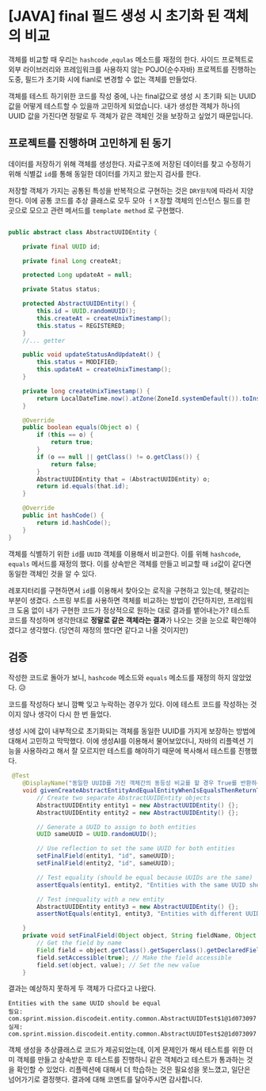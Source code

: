 # [JAVA] final 필드 생성 시 초기화 된 객체의 비교

객체를 비교할 때 우리는 `hashcode` ,`equlas` 메소드를 재정의 한다. 사이드 프로젝트로 외부 라이브러리와 프레임워크를 사용하지 않는 POJO(순수자바) 프로젝트를 진행하는 도중, 필드가 초기화 시에 fianl로 변경할 수 없는 객체를 만들었다.

객체를 테스트 하기위한 코드를 작성 중에, 나는 final값으로 생성 시 초기화 되는 UUID 값을 어떻게 테스트할 수 있을까 고민하게 되었습니다. 내가 생성한 객체가 하나의 UUID 값을 가진다면 정말로 두 객체가 같은 객체인 것을 보장하고 싶었기 때문입니다.

## 프로젝트를 진행하며 고민하게 된 동기
데이터를 저장하기 위해 객체를 생성한다. 자료구조에 저장된 데이터를 찾고 수정하기 위해 식별값 `id`를 통해 동일한 데이터를 가지고 왔는지 검사를 한다.

저장할 객체가 가지는 공통된 특성을 반복적으로 구현하는 것은 `DRY원칙`에 따라서 지양한다. 이에 공통 코드를 추상 클래스로 모두 모아 ㅓㅈ장할 객체의 인스턴스 필드를 한 곳으로 모으고 관련 메서드를 `template method` 로 구현했다.

```java

public abstract class AbstractUUIDEntity {

    private final UUID id;

    private final Long createAt;

    protected Long updateAt = null;

    private Status status;

    protected AbstractUUIDEntity() {
        this.id = UUID.randomUUID();
        this.createAt = createUnixTimestamp();
        this.status = REGISTERED;
    }
    //... getter 

    public void updateStatusAndUpdateAt() {
        this.status = MODIFIED;
        this.updateAt = createUnixTimestamp();
    }

    private long createUnixTimestamp() {
        return LocalDateTime.now().atZone(ZoneId.systemDefault()).toInstant().toEpochMilli();
    }

    @Override
    public boolean equals(Object o) {
        if (this == o) {
            return true;
        }
        if (o == null || getClass() != o.getClass()) {
            return false;
        }
        AbstractUUIDEntity that = (AbstractUUIDEntity) o;
        return id.equals(that.id);
    }

    @Override
    public int hashCode() {
        return id.hashCode();
    }
}
```

객체를 식별하기 위한 `id`를 `UUID` 객체를 이용해서 비교한다. 이를 위해 `hashcode`, `equals` 메서드를 재정의 했다. 이를 상속받은 객체를 만들고 비교할 때 `id`값이 같다면 동일한 객체인 것을 알 수 있다.

레포지터리를 구현하면서 `id`를 이용해서 찾아오는 로직을 구현하고 있는데, 헷갈리는 부분이 생겼다. 스프링 부트를 사용하면 객체를 비교하는 방법이 간단하지만, 프레임워크 도움 없이 내가 구현한 코드가 정상적으로 원하는 대로 결과를 뱉어내는가?
 테스트 코드를 작성하며 생각한대로 **정말로 같은 객체라는 결과**가 나오는 것을 눈으로 확인해야겠다고 생각했다.
(당연히 재정의 했다면 같다고 나올 것이지만)

## 검증
작성한 코드로 돌아가 보니, `hashcode` 메소드와 `equals` 메소드를 재정의 하지 않았었다. 😥

코드를 작성하다 보니 깜빡 잊고 누락하는 경우가 있다. 이에 테스트 코드를 작성하는 것이지 않나 생각이 다시 한 번 들었다.

생성 시에 값이 내부적으로 초기화되는 객체를 동일한 UUID를 가지게 보장하는 방법에 대해서 고민하고 막막했다. 이에 생성AI를 이용해서 물어보았더니, 자바의 리플렉션 기능을 사용하라고 해서 잘 모르지만 테스트를 해야하기 때문에 복사해서 테스트를 진행했다.

```java
 @Test
    @DisplayName("동일한 UUID를 가진 객체간의 동등성 비교를 할 경우 True를 반환하는지 테스트")
    void givenCreateAbstractEntityAndEqualEntityWhenIsEqualsThenReturnTrueTest() throws Exception {
        // Create two separate AbstractUUIDEntity objects
        AbstractUUIDEntity entity1 = new AbstractUUIDEntity() {};
        AbstractUUIDEntity entity2 = new AbstractUUIDEntity() {};

        // Generate a UUID to assign to both entities
        UUID sameUUID = UUID.randomUUID();

        // Use reflection to set the same UUID for both entities
        setFinalField(entity1, "id", sameUUID);
        setFinalField(entity2, "id", sameUUID);

        // Test equality (should be equal because UUIDs are the same)
        assertEquals(entity1, entity2, "Entities with the same UUID should be equal");

        // Test inequality with a new entity
        AbstractUUIDEntity entity3 = new AbstractUUIDEntity() {};
        assertNotEquals(entity1, entity3, "Entities with different UUIDs should not be equal");

    }
    private void setFinalField(Object object, String fieldName, Object value) throws Exception {
        // Get the field by name
        Field field = object.getClass().getSuperclass().getDeclaredField(fieldName);
        field.setAccessible(true); // Make the field accessible
        field.set(object, value); // Set the new value
    }
```

결과는 예상하지 못하게 두 객체가 다르다고 나왔다.
```text
Entities with the same UUID should be equal
필요: com.sprint.mission.discodeit.entity.common.AbstractUUIDTest$1@1d073097
실제: com.sprint.mission.discodeit.entity.common.AbstractUUIDTest$2@1d073097
```

객체 생성을 추상클래스로 코드가 제공되었는데, 이게 문제인가 해서 테스트를 위한 더미 객체를 만들고 상속받은 후 테스트를 진행하니 같은 객체라고 테스트가 통과하는 것을 확인할 수 있었다.
리플렉션에 대해서 더 학습하는 것은 필요성을 못느꼈고, 일단은 넘어가기로 결정햇다.  결과에 대해 코멘트를 달아주시면 감사합니다.